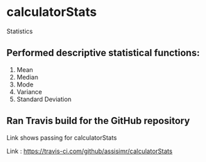 # calculatorStats
Statistics

## Performed descriptive statistical functions:
1. Mean
2. Median
3. Mode
4. Variance
5. Standard Deviation

## Ran Travis build for the GitHub repository
Link shows passing for calculatorStats

Link : https://travis-ci.com/github/assisimr/calculatorStats
